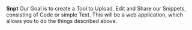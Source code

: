 **Snpt**
Our Goal is to create a Tool to Upload, Edit and Share our Snippets, consisting of Code or simple Text.
This will be a web application, which allows you to do the things described above.